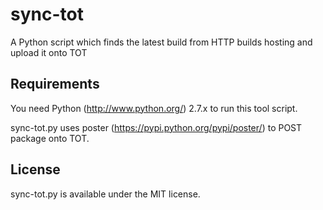sync-tot
========

A Python script which finds the latest build from HTTP builds hosting and upload it onto TOT

Requirements
------------

You need Python (http://www.python.org/) 2.7.x to run this tool script.

sync-tot.py uses poster (https://pypi.python.org/pypi/poster/) to POST package onto TOT.

License
-------

sync-tot.py is available under the MIT license.
